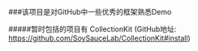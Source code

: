 ###该项目是对GitHub中一些优秀的框架熟悉Demo

#####暂时包括的项目有
CollectionKit  (GitHub地址: https://github.com/SoySauceLab/CollectionKit#install)




